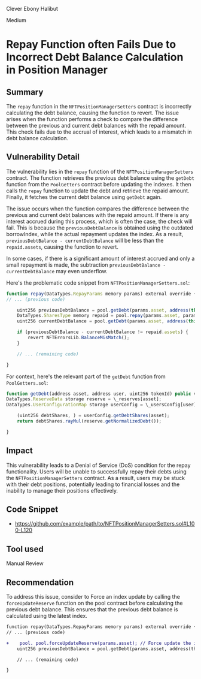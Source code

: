 Clever Ebony Halibut

Medium

# Repay Function often Fails Due to Incorrect Debt Balance Calculation in Position Manager

## Summary

The `repay` function in the `NFTPositionManagerSetters` contract is incorrectly calculating the debt balance, causing the function to revert. The issue arises when the function performs a check to compare the difference between the previous and current debt balances with the repaid amount. This check fails due to the accrual of interest, which leads to a mismatch in debt balance calculation.

## Vulnerability Detail

The vulnerability lies in the `repay` function of the `NFTPositionManagerSetters` contract. The function retrieves the previous debt balance using the `getDebt` function from the `PoolGetters` contract before updating the indexes. It then calls the `repay` function to update the debt and retrieve the repaid amount. Finally, it fetches the current debt balance using `getDebt` again.

The issue occurs when the function compares the difference between the previous and current debt balances with the repaid amount. If there is any interest accrued during this process, which is often the case, the check will fail. This is because the `previousDebtBalance` is obtained using the outdated borrowIndex, while the actual repayment updates the index. As a result, `previousDebtBalance - currentDebtBalance` will be less than the `repaid.assets`, causing the function to revert.

In some cases, if there is a significant amount of interest accrued and only a small repayment is made, the subtraction `previousDebtBalance - currentDebtBalance` may even underflow.

Here's the problematic code snippet from `NFTPositionManagerSetters.sol`:

```js
function repay(DataTypes.RepayParams memory params) external override {
// ... (previous code)

    uint256 previousDebtBalance = pool.getDebt(params.asset, address(this), params.tokenId);
    DataTypes.SharesType memory repaid = pool.repay(params.asset, params.amount, params.tokenId, params.data);
    uint256 currentDebtBalance = pool.getDebt(params.asset, address(this), params.tokenId);

    if (previousDebtBalance - currentDebtBalance != repaid.assets) {
        revert NFTErrorsLib.BalanceMisMatch();
    }

    // ... (remaining code)

}
```

For context, here's the relevant part of the `getDebt` function from `PoolGetters.sol`:

```js
function getDebt(address asset, address user, uint256 tokenId) public view override returns (uint256) {
DataTypes.ReserveData storage reserve = \_reserves[asset];
DataTypes.UserConfigurationMap storage userConfig = \_usersConfig[user][tokenId];

    (uint256 debtShares, ) = userConfig.getDebtShares(asset);
    return debtShares.rayMul(reserve.getNormalizedDebt());

}
```

## Impact

This vulnerability leads to a Denial of Service (DoS) condition for the repay functionality. Users will be unable to successfully repay their debts using the `NFTPositionManagerSetters` contract. As a result, users may be stuck with their debt positions, potentially leading to financial losses and the inability to manage their positions effectively.

## Code Snippet

- https://github.com/example/path/to/NFTPositionManagerSetters.sol#L100-L120

## Tool used

Manual Review

## Recommendation

To address this issue, consider to Force an index update by calling the `forceUpdateReserve` function on the pool contract before calculating the previous debt balance. This ensures that the previous debt balance is calculated using the latest index.

```diff
function repay(DataTypes.RepayParams memory params) external override {
// ... (previous code)

+    pool. pool.forceUpdateReserve(params.asset); // Force update the index
    uint256 previousDebtBalance = pool.getDebt(params.asset, address(this), params.tokenId);

    // ... (remaining code)

}

```